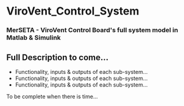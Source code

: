 # ViroVent_Control_System

### MerSETA - ViroVent Control Board's full system model in Matlab &amp; Simulink

## Full Description to come...

* Functionality, inputs & outputs of each sub-system...
* Functionality, inputs & outputs of each sub-system...
* Functionality, inputs & outputs of each sub-system...

To be complete when there is time...
